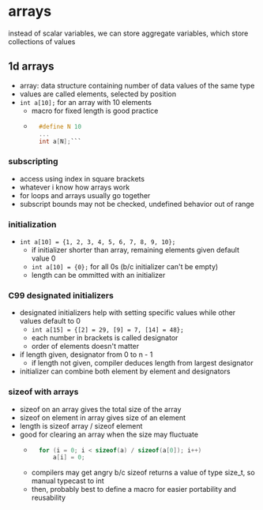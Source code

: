 # arrays

instead of scalar variables, we can store aggregate variables, which store collections of values

## 1d arrays

* array: data structure containing number of data values of the same type
* values are called elements, selected by position
* `int a[10];` for an array with 10 elements
    - macro for fixed length is good practice
    - ```C
        #define N 10
        ...
        int a[N];```

### subscripting

* access using index in square brackets
* whatever i know how arrays work
* for loops and arrays usually go together
* subscript bounds may not be checked, undefined behavior out of range

### initialization

* `int a[10] = {1, 2, 3, 4, 5, 6, 7, 8, 9, 10};`
    - if initializer shorter than array, remaining elements given default value 0
    - `int a[10] = {0};` for all 0s (b/c initializer can't be empty)
    - length can be ommitted with an initializer

### C99 designated initializers

* designated initializers help with setting specific values while other values default to 0
    - `int a[15] = {[2] = 29, [9] = 7, [14] = 48};`
    - each number in brackets is called designator
    - order of elements doesn't matter
* if length given, designator from 0 to n - 1
    - if length not given, compiler deduces length from largest designator
* initializer can combine both element by element and designators

### sizeof with arrays

* sizeof on an array gives the total size of the array
* sizeof on element in array gives size of an element
* length is sizeof array / sizeof element
* good for clearing an array when the size may fluctuate
    - ```C
        for (i = 0; i < sizeof(a) / sizeof(a[0]); i++)
            a[i] = 0;
        ```
    - compilers may get angry b/c sizeof returns a value of type size_t, so manual typecast to int
    - then, probably best to define a macro for easier portability and reusability